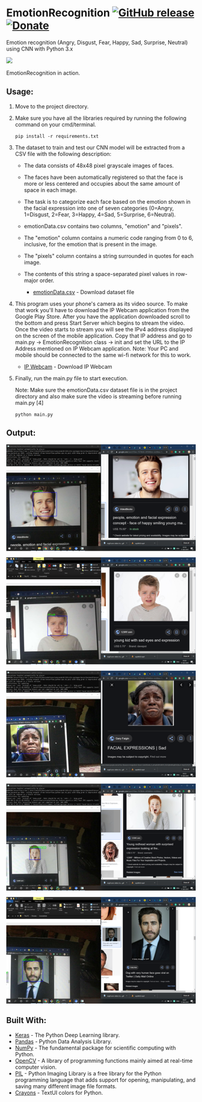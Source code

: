 # EmotionRecognition  [![GitHub release](https://img.shields.io/badge/Release-v1-green.svg?&colorA=024a70&?&colorB=0779b5)](https://github.com/Arpith-kumar/EmotionRecognition)   [![Donate](https://img.shields.io/badge/Donate-PayPal-green.svg?logo=paypal&style=flat-square)](https://www.paypal.me/arpith09)&nbsp;



<!-- [![Support](https://www.buymeacoffee.com/assets/img/custom_images/yellow_img.png)](https://www.buymeacoffee.com/arpith) -->


Emotion recognition (Angry, Disgust, Fear, Happy, Sad, Surprise, Neutral) using CNN with Python 3.x

![](https://github.com/Arpith-kumar/EmotionRecognition/blob/master/Image/ezgif.com-video-to-gif.gif)

EmotionRecognition in action.


## Usage:

  1. Move to the project directory.
  
  2. Make sure you have all the libraries required by running the following command on your cmd/terminal.
     
     ```
     pip install -r requirements.txt
     ```
  
  3. The dataset to train and test our CNN model will be extracted from a CSV file with the following description:
        * The data consists of 48x48 pixel grayscale images of faces. 
        * The faces have been automatically registered so that the face is more or less centered and occupies about the same amount of space in each image. 
        * The task is to categorize each face based on the emotion shown in the facial expression into one of seven categories (0=Angry, 1=Disgust, 2=Fear, 3=Happy, 4=Sad, 5=Surprise, 6=Neutral).
        * emotionData.csv contains two columns, "emotion" and "pixels". 
        * The "emotion" column contains a numeric code ranging from 0 to 6, inclusive, for the emotion that is present in the image. 
        * The "pixels" column contains a string surrounded in quotes for each image. 
        * The contents of this string a space-separated pixel values in row-major order.
        
          * [emotionData.csv](https://drive.google.com/file/d/1dZESuROeSwyAUB31Ckbbmc3KM_mnkOER/view?usp=sharing) - Download dataset file
  
  4. This program uses your phone's camera as its video source. To make that work you'll have to download the IP Webcam application from the Google Play Store. 
     After you have the application downloaded scroll to the bottom and press Start Server which begins to stream the video. 
     Once the video starts to stream you will see the IPv4 address displayed on the screen of the mobile application.
     Copy that IP address and go to main.py -> EmotionRecognition class -> init and set the URL to the IP Address mentioned on IP Webcam application. 
     Note: Your PC and mobile should be connected to the same wi-fi network for this to work.
     
      * [IP Webcam](https://play.google.com/store/apps/details?id=com.pas.webcam&hl=en_IN) - Download IP Webcam
  
  5. Finally, run the main.py file to start execution.
     
     Note: Make sure the emotionData.csv dataset file is in the project directory and also make sure the video is streaming before running main.py [4]
      
      ```
      python main.py
      ```
## Output:

![alt text](https://github.com/Arpith-kumar/EmotionRecognition/blob/master/Image/1.png)

![alt text](https://github.com/Arpith-kumar/EmotionRecognition/blob/master/Image/2.png)

![alt text](https://github.com/Arpith-kumar/EmotionRecognition/blob/master/Image/3.png)

![alt text](https://github.com/Arpith-kumar/EmotionRecognition/blob/master/Image/4.png)

![alt text](https://github.com/Arpith-kumar/EmotionRecognition/blob/master/Image/5.png)

## Built With:

* [Keras](https://keras.io/) - The Python Deep Learning library.
* [Pandas](https://pandas.pydata.org/) - Python Data Analysis Library.
* [NumPy](https://www.numpy.org/) - The fundamental package for scientific computing with Python.
* [OpenCV](https://opencv.org/) - A library of programming functions mainly aimed at real-time computer vision.
* [PIL](https://pillow.readthedocs.io/en/stable/) - Python Imaging Library is a free library for the Python programming language that adds support for opening, manipulating, and saving many different image file formats.
* [Crayons](https://pypi.org/project/crayons/) - TextUI colors for Python.